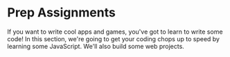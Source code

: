 # Prep Assignments 

If you want to write cool apps and games, you've got to learn to write some code! In this section, we're going to get your coding chops up to speed by learning some JavaScript. We'll also build some web projects.